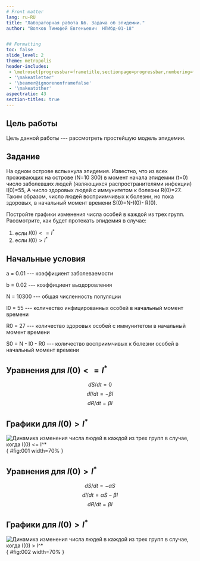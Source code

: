 ```yaml
---
# Front matter
lang: ru-RU
title: "Лабораторная работа №6. Задача об эпидемии."
author: "Волков Тимофей Евгеньевич  НПИбд-01-18"


## Formatting
toc: false
slide_level: 2
theme: metropolis
header-includes: 
 - \metroset{progressbar=frametitle,sectionpage=progressbar,numbering=fraction}
 - '\makeatletter'
 - '\beamer@ignorenonframefalse'
 - '\makeatother'
aspectratio: 43
section-titles: true
---
```


## Цель работы

Цель данной работы --- рассмотреть простейшую модель эпидемии.  

## Задание

На одном острове вспыхнула эпидемия. Известно, что из всех проживающих
на острове (N=10 300) в момент начала эпидемии (t=0) число заболевших людей
(являющихся распространителями инфекции) I(0)=55, А число здоровых людей с
иммунитетом к болезни R(0)=27. Таким образом, число людей восприимчивых к
болезни, но пока здоровых, в начальный момент времени S(0)=N-I(0)- R(0).

Постройте графики изменения числа особей в каждой из трех групп.
Рассмотрите, как будет протекать эпидемия в случае: 

1. если $I(0) <= I^*$
2. если $I(0) > I^*$ 

## Начальные условия

a = 0.01 --- коэффициент заболеваемости

b = 0.02 --- коэффициент выздоровления

N = 10300 --- общая численность популяции

I0 = 55 --- количество инфицированных особей в начальный момент времени

R0 = 27 --- количество здоровых особей с иммунитетом в начальный
момент времени

S0 = N - I0 - R0 ---  количество восприимчивых к болезни особей в
начальный момент времени

## Уравнения для $I(0) <= I^*$

$$
dS/dt = 0
$$
$$
dI/dt = - \beta I
$$
$$
dR/dt = \beta I
$$

## Графики для $I(0) > I^*$

![Динамика изменения числа людей в каждой из трех групп в случае,
когда $I(0) <= I^*$](image/2.jpg){ #fig:001 width=70% }

## Уравнения для $I(0) > I^*$

$$
dS/dt = - \alpha S
$$
$$
dI/dt = \alpha S - \beta I
$$
$$
dR/dt = \beta I
$$


## Графики для $I(0) > I^*$

![Динамика изменения числа людей в каждой из трех групп в случае,
когда $I(0) > I^*$](image/4.jpg){ #fig:002 width=70% }
